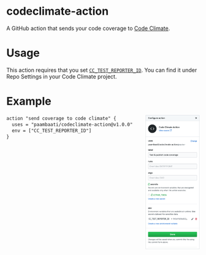 # codeclimate-action

A GitHub action that sends your code coverage to [Code Climate](http://codeclimate.com/).

# Usage
This action requires that you set [`CC_TEST_REPORTER_ID`](https://docs.codeclimate.com/docs/configuring-test-coverage). You can find it under Repo Settings in your Code Climate project.

# Example

<img align="right" height="350" src="/action.png?raw=true">

```
action "send coverage to code climate" {
  uses = "paambaati/codeclimate-action@v1.0.0"
  env = ["CC_TEST_REPORTER_ID"]
}
```
